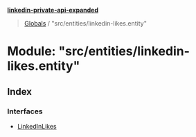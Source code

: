 **[linkedin-private-api-expanded](../README.md)**

> [Globals](../globals.md) / "src/entities/linkedin-likes.entity"

# Module: "src/entities/linkedin-likes.entity"

## Index

### Interfaces

* [LinkedInLikes](../interfaces/_src_entities_linkedin_likes_entity_.linkedinlikes.md)
